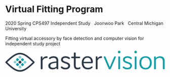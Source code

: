 # Virtual Fitting Program&nbsp;
  2020 Spring CPS497 Independent Study
  &nbsp;
  Joonwoo Park
  &nbsp;
  Central Michigan University
  &nbsp;
  
Fitting virtual accessory by face detection and computer vision for independent study project

![Logo](docs/logo.png)
&nbsp;
